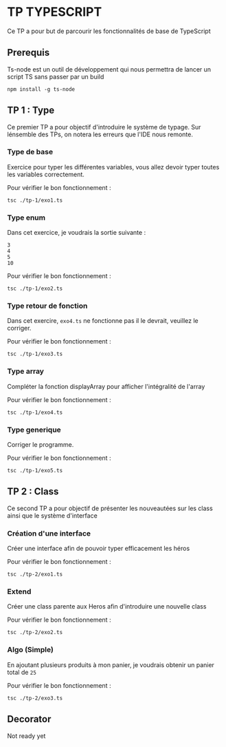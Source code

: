 # TP TYPESCRIPT

Ce TP a pour but de parcourir les fonctionnalités de base de TypeScript

## Prerequis

Ts-node est un outil de développement qui nous permettra de lancer un script TS sans passer par un build
```
npm install -g ts-node
```

## TP 1 : Type

Ce premier TP a pour objectif d'introduire le système de typage. Sur lénsemble des TPs, on notera les erreurs que l'IDE nous remonte. 

### Type de base

Exercice pour typer les différentes variables, vous allez devoir typer toutes les variables correctement.

Pour vérifier le bon fonctionnement :
```
tsc ./tp-1/exo1.ts
```

### Type enum

Dans cet exercice, je voudrais la sortie suivante :
```
3
4
5
10
```

Pour vérifier le bon fonctionnement :
```
tsc ./tp-1/exo2.ts
```

### Type retour de fonction

Dans cet exercire, `exo4.ts` ne fonctionne pas il le devrait, veuillez le corriger.

Pour vérifier le bon fonctionnement :
```
tsc ./tp-1/exo3.ts
```

### Type array

Compléter la fonction displayArray pour afficher l'intégralité de l'array

Pour vérifier le bon fonctionnement :
```
tsc ./tp-1/exo4.ts
```

### Type generique

Corriger le programme.

Pour vérifier le bon fonctionnement :
```
tsc ./tp-1/exo5.ts
```

## TP 2 : Class

Ce second TP a pour objectif de présenter les nouveautées sur les class ainsi que le système d'interface

### Création d'une interface

Créer une interface afin de pouvoir typer efficacement les héros

Pour vérifier le bon fonctionnement :
```
tsc ./tp-2/exo1.ts
```

### Extend

Créer une class parente aux Heros afin d'introduire une nouvelle class

Pour vérifier le bon fonctionnement :
```
tsc ./tp-2/exo2.ts
```

### Algo (Simple)

En ajoutant plusieurs produits à mon panier, je voudrais obtenir un panier total de `25`

Pour vérifier le bon fonctionnement :
```
tsc ./tp-2/exo3.ts
```

## Decorator

Not ready yet